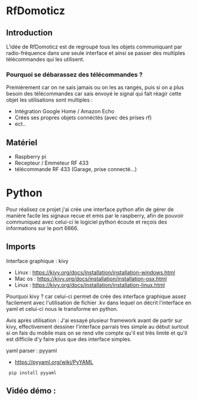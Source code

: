 # RfDomoticz

## Introduction

L'idée de RfDomoticz est de regroupé tous les objets communiquant par radio-fréquence dans une seule interface et ainsi se passer des multiples télécommandes qui les utilisent.

### Pourquoi se débarassez des télécommandes ?

Premièrement car on ne sais jamais ou on les as rangés,
puis si on a plus besoin des télécommandes car sais envoyé le signal qui fait réagir cette objet les utilisations sont multiples :
* Intégration Google Home / Amazon Echo
* Crées ses propres objets connéctés (avec des prises rf)
* ect..

## Matériel

* Raspberry pi
* Recepteur / Emmeteur  RF 433
* télécommande RF 433 (Garage, prise connecté...)

# Python

Pour réalisez ce projet j'ai crée une interface python afin de gérer de manière facile les signaux recue et emis par le raspberry, afin de pouvoir communiquez avec celui-ci le logiciel python écoute et reçois des informations sur le port 6666.

## Imports

Interface graphique : kivy
*  Linux : https://kivy.org/docs/installation/installation-windows.html
* Mac os : https://kivy.org/docs/installation/installation-osx.html
* Linux :
https://kivy.org/docs/installation/installation-linux.html

Pourquoi kivy ? car celui-ci permet de crée des interface graphique assez facilement avec l'utilisation de fichier .kv dans lequel on décrit l'interface en yaml et celui-ci nous le transforme en python.

Avis après utilisation :
J'ai essayé plusieur framework avant de partir sur kivy, effectivement dessiner l'interface parrais tres simple au début surtout si on fais du mobile mais on se rend vite compte qu'il est très limité et qu'il est difficile d'y faire plus que des interface simples.

yaml parser : pyyaml
* https://pyyaml.org/wiki/PyYAML

`` pip install pyyaml``


## Vidéo démo : 
